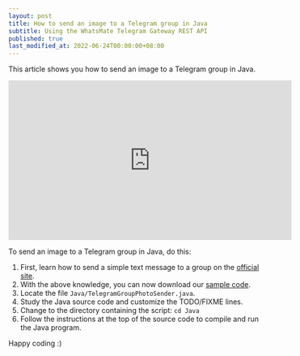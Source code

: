 ```yaml
---
layout: post
title: How to send an image to a Telegram group in Java
subtitle: Using the WhatsMate Telegram Gateway REST API
published: true
last_modified_at: 2022-06-24T00:00:00+08:00
---
```


This article shows you how to send an image to a Telegram group in Java.


<iframe width="560" height="315" src="https://www.youtube.com/embed/jK1ueteeRPI?rel=0&cc_load_policy=1" frameborder="0" allowfullscreen></iframe>


To send an image to a Telegram group in Java, do this:

1. First, learn how to send a simple text message to a group on the [official site](https://www.whatsmate.net/telegram-group-message-api.html). 
2. With the above knowledge, you can now download our [sample code](https://github.com/whatsmate/telegram-demos/archive/master.zip).
3. Locate the file `Java/TelegramGroupPhotoSender.java`.  <script src="https://gist.github.com/whatsmate/c3432c34f3d5f66d3ef3669b47d5f3be.js"></script>
4. Study the Java source code and customize the TODO/FIXME lines.
5. Change to the directory containing the script: `cd Java`
6. Follow the instructions at the top of the source code to compile and run the Java program.


Happy coding :) 


<br>
<script async src="//pagead2.googlesyndication.com/pagead/js/adsbygoogle.js"></script>
<ins class="adsbygoogle"
     style="display:inline-block;width:728px;height:90px"
     data-ad-client="ca-pub-7383487179928477"
     data-ad-slot="6959057004"></ins>
<script>
(adsbygoogle = window.adsbygoogle || []).push({});
</script>
<br>

